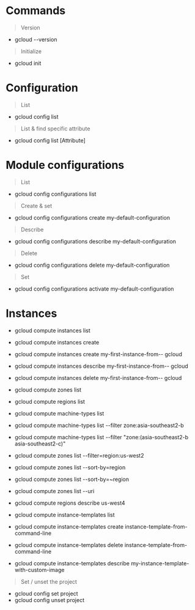 # Commands

> Version
- gcloud --version

> Initialize
- gcloud init

# Configuration
> List
- gcloud config list

> List & find specific attribute
- gcloud config list [Attribute]

# Module configurations
> List
- gcloud config configurations list

> Create & set
- gcloud config configurations create my-default-configuration

> Describe
- gcloud config configurations describe my-default-configuration

> Delete
- gcloud config configurations delete my-default-configuration

> Set
- gcloud config configurations activate my-default-configuration

# Instances

- gcloud compute instances list
- gcloud compute instances create
- gcloud compute instances create my-first-instance-from-- gcloud
- gcloud compute instances describe my-first-instance-from-- gcloud
- gcloud compute instances delete my-first-instance-from-- gcloud
- gcloud compute zones list
- gcloud compute regions list
- gcloud compute machine-types list
 
- gcloud compute machine-types list --filter zone:asia-southeast2-b
- gcloud compute machine-types list --filter "zone:(asia-southeast2-b asia-southeast2-c)"
- gcloud compute zones list --filter=region:us-west2
- gcloud compute zones list --sort-by=region
- gcloud compute zones list --sort-by=~region
- gcloud compute zones list --uri
- gcloud compute regions describe us-west4
 
- gcloud compute instance-templates list
- gcloud compute instance-templates create instance-template-from-command-line
- gcloud compute instance-templates delete instance-template-from-command-line
- gcloud compute instance-templates describe my-instance-template-with-custom-image

> Set / unset the project
- gcloud config set project <PROJECT>
- gcloud config unset project <PROJECT>

